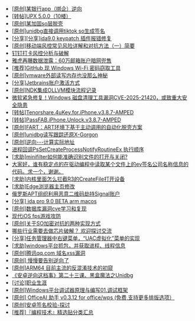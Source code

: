 + [[原创]某银行app（绑企）逆向](https://bbs.kanxue.com/thread-285685.htm)
+ [[转帖]UPX 5.0.0（10楼）](https://bbs.kanxue.com/thread-279367.htm)
+ [[原创]某加固so层脱壳](https://bbs.kanxue.com/thread-285539.htm)
+ [[原创]unidbg直接调用tiktok so生成签名](https://bbs.kanxue.com/thread-285623.htm)
+ [[分享][分享]ida9.0 keypatch 插件报错修复](https://bbs.kanxue.com/thread-282852.htm)
+ [[原创]移动端风控常见风险详解和对抗方法（一）简要](https://bbs.kanxue.com/thread-285693.htm)
+ [钉钉打卡风控分析与破解](https://bbs.kanxue.com/thread-276154.htm)
+ [雅虎再曝数据泄露：60万邮箱账户暗网兜售](https://bbs.kanxue.com/thread-285667.htm)
+ [[推荐]GitHub 现 Windows Wi-Fi 密码窃取工具](https://bbs.kanxue.com/thread-285690.htm)
+ [[原创]vmware外部读写内存也没那么神秘](https://bbs.kanxue.com/thread-284956.htm)
+ [[分享]Jetbrains账户激活方式](https://bbs.kanxue.com/thread-284298.htm)
+ [[原创]NDK集成OLLVM模块流程记录](https://bbs.kanxue.com/thread-277728.htm)
+ [微软紧急修复！Windows 磁盘清理工具漏洞CVE-2025-21420，或致重大安全隐患](https://bbs.kanxue.com/thread-285677.htm)
+ [[转帖]Tenorshare.4uKey.for.iPhone.v3.8.7-AMPED](https://bbs.kanxue.com/thread-285695.htm)
+ [[转帖]PassFAB.iPhone.Unlock.v3.8.7-AMPED](https://bbs.kanxue.com/thread-285694.htm)
+ [[原创]FART：ART环境下基于主动调用的自动化脱壳方案](https://bbs.kanxue.com/thread-252630.htm)
+ [[原创]unidbg读写跟踪还原X-Gorgon](https://bbs.kanxue.com/thread-285586.htm)
+ [[原创]逆向---计算实际地址](https://bbs.kanxue.com/thread-285696.htm)
+ [进程回调PsSetCreateProcessNotifyRoutineEx 执行顺序](https://bbs.kanxue.com/thread-283843.htm)
+ [[求助]minifilter如何能准确识别文件的打开与关闭?](https://bbs.kanxue.com/thread-284135.htm)
+ [大家好，谁有稳定点的在驱动编程中读取某个文件上的ev签名公司名称信息的代码。求一个，谢谢。](https://bbs.kanxue.com/thread-284807.htm)
+ [[求助]内核里面怎么拦截R3的CreateFile打开设备](https://bbs.kanxue.com/thread-282585.htm)
+ [[求助]Edge浏览器主页修改](https://bbs.kanxue.com/thread-285575.htm)
+ [俄罗斯APT组织利用恶意二维码劫持Signal账户](https://bbs.kanxue.com/thread-285697.htm)
+ [[分享] ida pro 9.0 BETA arm macos](https://bbs.kanxue.com/thread-282837.htm)
+ [[原创]数据库漏洞cve学习和复现](https://bbs.kanxue.com/thread-285701.htm)
+ [现代iOS fps游戏攻防](https://bbs.kanxue.com/thread-285596.htm)
+ [[原创]关于SO加密对抗的两种实现方式](https://bbs.kanxue.com/thread-285650.htm)
+ [哪些行业需要去做芯片破解？ 欢迎探讨交流](https://bbs.kanxue.com/thread-285700.htm)
+ [[分享]任务管理器中右键菜单，“UAC虚拟化”菜单的实现](https://bbs.kanxue.com/thread-284216.htm)
+ [[求助]windows平台抓包，并获取进程、线程信息](https://bbs.kanxue.com/thread-285545.htm)
+ [[原创]腾讯qq.com 域名xss漏洞](https://bbs.kanxue.com/thread-285702.htm)
+ [[原创] 慢慢要告别逆向了](https://bbs.kanxue.com/thread-270844.htm)
+ [[原创]ARM64 目前主流的反混淆技术的初窥](https://bbs.kanxue.com/thread-285567.htm)
+ [《安卓逆向这档事》第二十三课、黑盒魔法之Unidbg](https://bbs.kanxue.com/thread-285073.htm)
+ [[讨论]职业生涯](https://bbs.kanxue.com/thread-285691.htm)
+ [[原创]Windows平台调试器原理与编写01.调试框架](https://bbs.kanxue.com/thread-285704.htm)
+ [[原创] OfficeAI 助手 v0.3.12 for office/wps (免费,支持更多排版选项）](https://bbs.kanxue.com/thread-283494.htm)
+ [[原创]安卓签名校验-探讨](https://bbs.kanxue.com/thread-285647.htm)
+ [[推荐]『编程技术』精选贴分类汇总](https://bbs.kanxue.com/thread-227176.htm)
